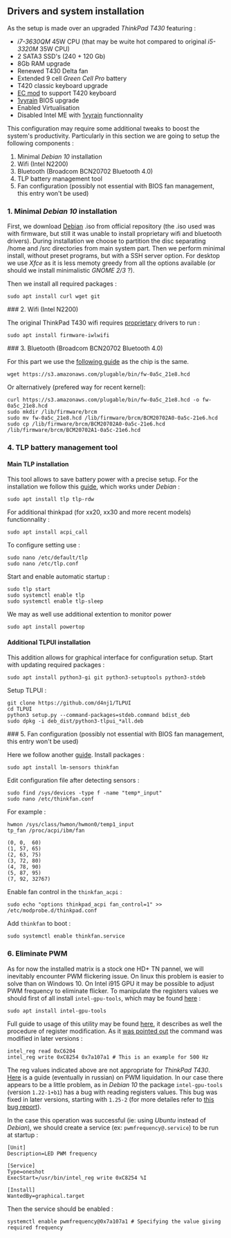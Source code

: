 ## Drivers and system installation

As the setup is made over an upgraded *ThinkPad T430* featuring :

- *i7-3630QM* 45W CPU (that may be wuite hot compared to original *i5-3320M* 35W CPU)
- 2 SATA3 SSD's (240 + 120 Gb) 
- 8Gb RAM upgrade
- Renewed T430 Delta fan
- Extended 9 cell *Green Cell Pro* battery
- T420 classic keyboard upgrade
- [EC mod](https://github.com/hamishcoleman/thinkpad-ec) to support T420 keyboard
- [1vyrain](https://github.com/n4ru/1vyrain) BIOS upgrade
- Enabled Virtualisation
- Disabled Intel ME with [1vyrain](https://github.com/n4ru/1vyrain) functionnality

This configuration may require some additional tweaks to boost the system's productivity.
Particularly in this section we are going to setup the following components :

1. Minimal *Debian 10* installation
2. Wifi (Intel N2200)
3. Bluetooth (Broadcom BCN20702 Bluetooth 4.0)
4. TLP battery management tool
5. Fan configuration (possibly not essential with BIOS fan management, this entry won't be used)



### 1. Minimal *Debian 10* installation

First, we download [Debian](https://www.debian.org/releases/index.fr.html) .iso from official repository (the .iso used was with firmware, but still it was unable to install proprietary wifi and bluetooth drivers).
During installation we choose to partition the disc separating /home and /src directories from main system part. 
Then we perform minimal install, without preset programs, but with a SSH server option.
For desktop we use *Xfce* as it is less memoty greedy from all the options available (or should we install minimalistic *GNOME 2/3* ?).

Then we install all required packages :

```
sudo apt install curl wget git
```



### 2. Wifi (Intel N2200)

The original ThinkPad T430 wifi requires [proprietary](https://wiki.debian.org/fr/iwlwifi) drivers to run :

```
sudo apt install firmware-iwlwifi
```



### 3. Bluetooth (Broadcom BCN20702 Bluetooth 4.0)

For this part we use the [following guide](https://plugable.com/2014/06/23/plugable-usb-bluetooth-adapter-solving-hfphsp-profile-issues-on-linux/) as the chip is the same.

```
wget https://s3.amazonaws.com/plugable/bin/fw-0a5c_21e8.hcd
```

Or alternatively (prefered way for recent kernel):

```
curl https://s3.amazonaws.com/plugable/bin/fw-0a5c_21e8.hcd -o fw-0a5c_21e8.hcd
sudo mkdir /lib/firmware/brcm
sudo mv fw-0a5c_21e8.hcd /lib/firmware/brcm/BCM20702A0-0a5c-21e6.hcd
sudo cp /lib/firmware/brcm/BCM20702A0-0a5c-21e6.hcd /lib/firmware/brcm/BCM20702A1-0a5c-21e6.hcd
```



### 4. TLP battery management tool

#### Main TLP installation

This tool allows to save battery power with a precise setup.
For the installation we follow this [guide](http://doc.ubuntu-fr.org/tlp), which works under *Debian* :

```
sudo apt install tlp tlp-rdw 
```

For additional thinkpad (for xx20, xx30 and more recent models) functionnality :

```
sudo apt install acpi_call
```

To configure setting use :

```
sudo nano /etc/default/tlp
sudo nano /etc/tlp.conf
```

Start and enable automatic startup :

```
sudo tlp start
sudo systemctl enable tlp
sudo systemctl enable tlp-sleep
```

We may as well use additional extention to monitor power

```
sudo apt install powertop
```

#### Additional TLPUI installation

This addition allows for graphical interface for configuration setup.
Start with updating required packages :

```
sudo apt install python3-gi git python3-setuptools python3-stdeb
```

Setup TLPUI :

```
git clone https://github.com/d4nj1/TLPUI
cd TLPUI
python3 setup.py --command-packages=stdeb.command bdist_deb
sudo dpkg -i deb_dist/python3-tlpui_*all.deb
```



### 5. Fan configuration (possibly not essential with BIOS fan management, this entry won't be used)

Here we follow another [guide](https://gist.github.com/Yatoom/1c80b8afe7fa47a938d3b667ce234559).
Install packages :

```
sudo apt install lm-sensors thinkfan
```

Edit configuration file after detecting sensors :

```
sudo find /sys/devices -type f -name "temp*_input"
sudo nano /etc/thinkfan.conf
```

For example :

```
hwmon /sys/class/hwmon/hwmon0/temp1_input 
tp_fan /proc/acpi/ibm/fan  

(0,	0,	60) 
(1,	57,	65) 
(2,	63,	75) 
(3,	72,	80) 
(4,	78,	90) 
(5,	87,	95) 
(7,	92,	32767)
```

Enable fan control in the `thinkfan_acpi` :

```
sudo echo "options thinkpad_acpi fan_control=1" >> /etc/modprobe.d/thinkpad.conf
```

Add `thinkfan` to boot :

```
sudo systemctl enable thinkfan.service
```



### 6. Eliminate PWM 

As for now the installed matrix is a stock one HD+ TN pannel, we will inevitably encounter PWM flickering issue.
On linux this problem is easier to solve than on Windows 10.
On Intel i915 GPU it may be possible to adjust PWM frequency to eliminate flicker. 
To manipulate the registers values we should first of all install `intel-gpu-tools`, which may be found [here](https://github.com/mkuoppal/intel-gpu-tools) :

```
sudo apt install intel-gpu-tools
```

Full guide to usage of this utility may be found [here](https://devbraindom.blogspot.com/2013/03/eliminate-led-screen-flicker-with-intel.html), it describes as well the procedure of register modification.
As it [was pointed out](https://bbs.archlinux.org/viewtopic.php?id=202353) the command was modified in later versions :

```
intel_reg read 0xC6204
intel_reg write 0xC8254 0x7a107a1 # This is an example for 500 Hz
```

The reg values indicated above are not appropriate for *ThinkPad T430*.
[Here](https://github.com/ThinkPadThink/Thinkpadthinkpad/blob/master/PWM.md) is a guide (eventually in russian) on PWM liquidation. 
In our case there appears to be a little problem, as in *Debian 10* the package `intel-gpu-tools` (version `1.22-1+b1`) has a bug with reading registers values.
This bug was fixed in later versions, starting with `1.25-2` (for more detailes refer to [this bug report](https://bugs.debian.org/cgi-bin/bugreport.cgi?bug=918116)).

In the case this operation was successful (ie: using *Ubuntu* instead of *Debian*), we should create a service (ex: `pwmfrequency@.service`) to be run at startup :

```
[Unit]
Description=LED PWM frequency 

[Service]
Type=oneshot
ExecStart=/usr/bin/intel_reg write 0xC8254 %I  

[Install]
WantedBy=graphical.target
```

Then the service should be enabled :

```
systemctl enable pwmfrequency@0x7a107a1 # Specifying the value giving required frequency
```